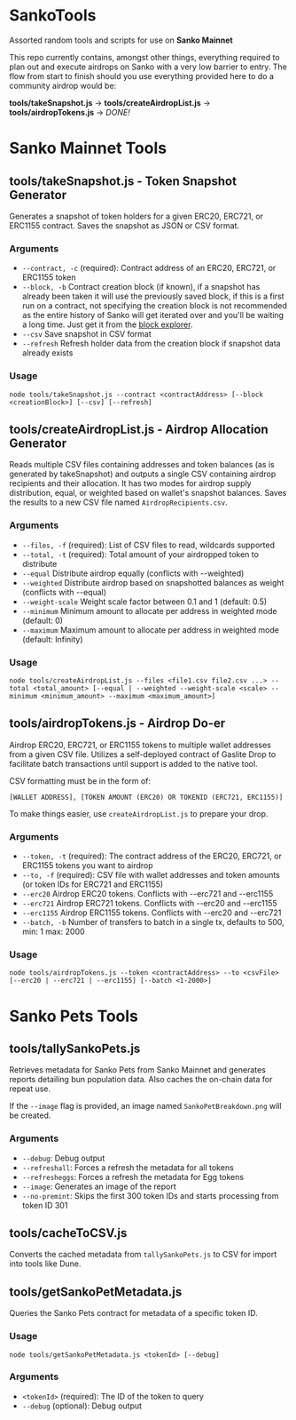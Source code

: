 # SankoTools
Assorted random tools and scripts for use on **Sanko Mainnet**

This repo currently contains, amongst other things, everything required to plan out and execute airdrops on Sanko with a very low barrier to entry. The flow from start to finish should you use everything provided here to do a community airdrop would be:

**tools/takeSnapshot.js** → **tools/createAirdropList.js** → **tools/airdropTokens.js** → *DONE!*

# Sanko Mainnet Tools
## tools/takeSnapshot.js - Token Snapshot Generator

Generates a snapshot of token holders for a given ERC20, ERC721, or ERC1155 contract. Saves the snapshot as JSON or CSV format.

### Arguments

*   `--contract, -c` (required): Contract address of an ERC20, ERC721, or ERC1155 token
*   `--block, -b` Contract creation block (if known), if a snapshot has already been taken it will use the previously saved block, if this is a first run on a contract, not specifying the creation block is not recommended as the entire history of Sanko will get iterated over and you'll be waiting a long time. Just get it from the [block explorer](https://explorer.sanko.xyz).
*   `--csv` Save snapshot in CSV format
*   `--refresh` Refresh holder data from the creation block if snapshot data already exists

### Usage

```node tools/takeSnapshot.js --contract <contractAddress> [--block <creationBlock>] [--csv] [--refresh]```

## tools/createAirdropList.js - Airdrop Allocation Generator

Reads multiple CSV files containing addresses and token balances (as is generated by takeSnapshot) and outputs a single CSV containing airdrop recipients and their allocation. It has two modes for airdrop supply distribution, equal, or weighted based on wallet's snapshot balances. Saves the results to a new CSV file named `AirdropRecipients.csv`.

### Arguments

*   `--files, -f` (required): List of CSV files to read, wildcards supported
*   `--total, -t` (required): Total amount of your airdropped token to distribute
*   `--equal` Distribute airdrop equally (conflicts with --weighted)
*   `--weighted` Distribute airdrop based on snapshotted balances as weight (conflicts with --equal)
*   `--weight-scale` Weight scale factor between 0.1 and 1 (default: 0.5)
*   `--minimum` Minimum amount to allocate per address in weighted mode (default: 0)
*   `--maximum` Maximum amount to allocate per address in weighted mode (default: Infinity)

### Usage

    node tools/createAirdropList.js --files <file1.csv file2.csv ...> --total <total_amount> [--equal | --weighted --weight-scale <scale> --minimum <minimum_amount> --maximum <maximum_amount>]

## tools/airdropTokens.js - Airdrop Do-er

Airdrop ERC20, ERC721, or ERC1155 tokens to multiple wallet addresses from a given CSV file. Utilizes a self-deployed contract of Gaslite Drop to facilitate batch transactions until support is added to the native tool.

CSV formatting must be in the form of:

```[WALLET ADDRESS], [TOKEN AMOUNT (ERC20) OR TOKENID (ERC721, ERC1155)]```

To make things easier, use ```createAirdropList.js``` to prepare your drop.

### Arguments

*   `--token, -t` (required): The contract address of the ERC20, ERC721, or ERC1155 tokens you want to airdrop
*   `--to, -f` (required): CSV file with wallet addresses and token amounts (or token IDs for ERC721 and ERC1155)
*   `--erc20` Airdrop ERC20 tokens. Conflicts with --erc721 and --erc1155
*   `--erc721` Airdrop ERC721 tokens. Conflicts with --erc20 and --erc1155
*   `--erc1155` Airdrop ERC1155 tokens. Conflicts with --erc20 and --erc721
*   `--batch, -b` Number of transfers to batch in a single tx, defaults to 500, min: 1 max: 2000

### Usage

```node tools/airdropTokens.js --token <contractAddress> --to <csvFile> [--erc20 | --erc721 | --erc1155] [--batch <1-2000>]```

# Sanko Pets Tools
## tools/tallySankoPets.js

Retrieves metadata for Sanko Pets from Sanko Mainnet and generates reports detailing bun population data. Also caches the on-chain data for repeat use.

If the `--image` flag is provided, an image named `SankoPetBreakdown.png` will be created.

### Arguments

*   `--debug`: Debug output
*   `--refreshall`: Forces a refresh the metadata for all tokens
*   `--refresheggs`: Forces a refresh the metadata for Egg tokens
*   `--image`: Generates an image of the report
*   `--no-premint`: Skips the first 300 token IDs and starts processing from token ID 301

## tools/cacheToCSV.js

Converts the cached metadata from `tallySankoPets.js` to CSV for import into tools like Dune.

## tools/getSankoPetMetadata.js

Queries the Sanko Pets contract for metadata of a specific token ID.

### Usage

```node tools/getSankoPetMetadata.js <tokenId> [--debug]```

### Arguments

*   `<tokenId>` (required): The ID of the token to query
*   `--debug` (optional): Debug output